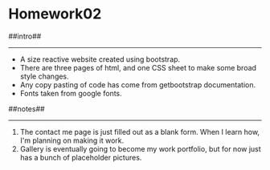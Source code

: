 # Homework02
##intro##
______________
- A size reactive website created using bootstrap.
- There are three pages of html, and one CSS sheet to make some broad style changes.
- Any copy pasting of code has come from getbootstrap documentation.
- Fonts taken from google fonts.

##notes##
__________________________
1. The contact me page is just filled out as a blank form. When I learn how, I'm planning on making it work.
2. Gallery is eventually going to become my work portfolio, but for now just has a bunch of placeholder pictures.